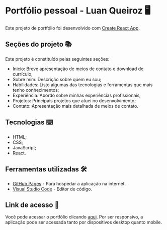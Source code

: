 # Portfólio pessoal - Luan Queiroz 🖥️

Este projeto de portfólio foi desenvolvido com [Create React App](https://github.com/facebook/create-react-app).

## Seções do projeto 📚

Este projeto é constituído pelas seguintes seções:

- Inicio: Breve apresentação de meios de contato e download de currículo;
- Sobre mim: Descrição sobre quem eu sou;
- Habilidades: Listo algumas das tecnologias e ferramentas que mais tenho conhecimentos;
- Experiência: Abordo sobre minhas experiências profissionais;
- Projetos: Principais projetos que atuei no desenvolvimento;
- Contato: Apresentação mais detalhada de meios de contato.

## Tecnologias ⌨️

- HTML;
- CSS;
- JavaScript;
- React.

## Ferramentas utilizadas 🛠️

- [GitHub Pages](https://create-react-app.dev/docs/deployment/#github-pages) - Para hospedar a aplicação na internet.
- [Visual Studio Code](https://code.visualstudio.com) - Editor de código.

## Link de acesso 🔗

Você pode acessar o portfólio clicando [aqui](https://luuh03.github.io/portfolio/).
Por ser responsivo, a aplicação pode ser acessada tanto por dispositivos desktop quanto mobile.
